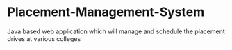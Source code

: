 # Placement-Management-System
Java based web application which will manage and schedule the placement drives at various colleges
